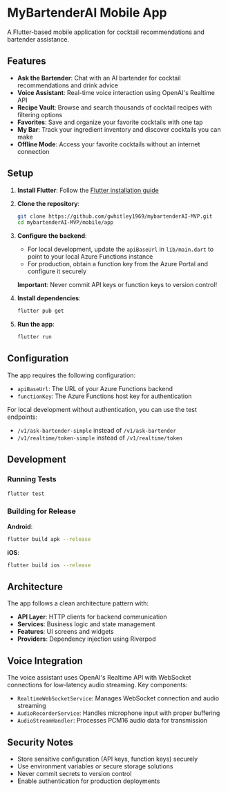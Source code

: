 # MyBartenderAI Mobile App

A Flutter-based mobile application for cocktail recommendations and bartender assistance.

## Features

- **Ask the Bartender**: Chat with an AI bartender for cocktail recommendations and drink advice
- **Voice Assistant**: Real-time voice interaction using OpenAI's Realtime API
- **Recipe Vault**: Browse and search thousands of cocktail recipes with filtering options
- **Favorites**: Save and organize your favorite cocktails with one tap
- **My Bar**: Track your ingredient inventory and discover cocktails you can make
- **Offline Mode**: Access your favorite cocktails without an internet connection

## Setup

1. **Install Flutter**: Follow the [Flutter installation guide](https://flutter.dev/docs/get-started/install)

2. **Clone the repository**:
   ```bash
   git clone https://github.com/gwhitley1969/mybartenderAI-MVP.git
   cd mybartenderAI-MVP/mobile/app
   ```

3. **Configure the backend**:
   - For local development, update the `apiBaseUrl` in `lib/main.dart` to point to your local Azure Functions instance
   - For production, obtain a function key from the Azure Portal and configure it securely
   
   **Important**: Never commit API keys or function keys to version control!

4. **Install dependencies**:
   ```bash
   flutter pub get
   ```

5. **Run the app**:
   ```bash
   flutter run
   ```

## Configuration

The app requires the following configuration:

- `apiBaseUrl`: The URL of your Azure Functions backend
- `functionKey`: The Azure Functions host key for authentication

For local development without authentication, you can use the test endpoints:
- `/v1/ask-bartender-simple` instead of `/v1/ask-bartender`
- `/v1/realtime/token-simple` instead of `/v1/realtime/token`

## Development

### Running Tests
```bash
flutter test
```

### Building for Release

**Android**:
```bash
flutter build apk --release
```

**iOS**:
```bash
flutter build ios --release
```

## Architecture

The app follows a clean architecture pattern with:

- **API Layer**: HTTP clients for backend communication
- **Services**: Business logic and state management
- **Features**: UI screens and widgets
- **Providers**: Dependency injection using Riverpod

## Voice Integration

The voice assistant uses OpenAI's Realtime API with WebSocket connections for low-latency audio streaming. Key components:

- `RealtimeWebSocketService`: Manages WebSocket connection and audio streaming
- `AudioRecorderService`: Handles microphone input with proper buffering
- `AudioStreamHandler`: Processes PCM16 audio data for transmission

## Security Notes

- Store sensitive configuration (API keys, function keys) securely
- Use environment variables or secure storage solutions
- Never commit secrets to version control
- Enable authentication for production deployments